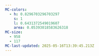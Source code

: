 ```yaml
---
MC-colors:
  - h: 0.8296703296703297
    s: 1
    l: 0.6431372549019607
    area: 0.05393018583626318
MC-size:
  - 958
  - 117
MC-last-updated: 2025-05-16T13:39:45.213Z
---
```

